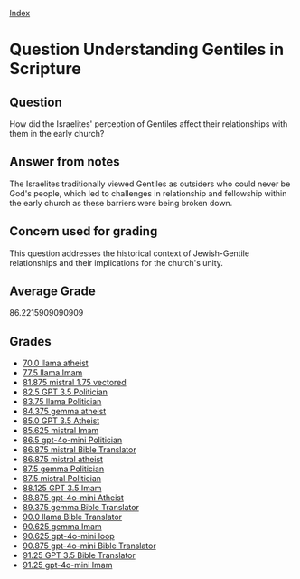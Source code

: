 
[Index](../../index.md)
# Question Understanding Gentiles in Scripture
## Question
How did the Israelites' perception of Gentiles affect their relationships with them in the early church?

## Answer from notes
The Israelites traditionally viewed Gentiles as outsiders who could never be God's people, which led to challenges in relationship and fellowship within the early church as these barriers were being broken down.

## Concern used for grading
This question addresses the historical context of Jewish-Gentile relationships and their implications for the church's unity.

## Average Grade
86.2215909090909

## Grades
 * [70.0 llama atheist](../answers/llama_atheist/Understanding_Gentiles_in_Scripture.md)
 * [77.5 llama Imam](../answers/llama_Imam/Understanding_Gentiles_in_Scripture.md)
 * [81.875 mistral 1.75 vectored](../answers/mistral_1.75_vectored/Understanding_Gentiles_in_Scripture.md)
 * [82.5 GPT 3.5 Politician](../answers/GPT_3.5_Politician/Understanding_Gentiles_in_Scripture.md)
 * [83.75 llama Politician](../answers/llama_Politician/Understanding_Gentiles_in_Scripture.md)
 * [84.375 gemma atheist](../answers/gemma_atheist/Understanding_Gentiles_in_Scripture.md)
 * [85.0 GPT 3.5 Atheist](../answers/GPT_3.5_Atheist/Understanding_Gentiles_in_Scripture.md)
 * [85.625 mistral Imam](../answers/mistral_Imam/Understanding_Gentiles_in_Scripture.md)
 * [86.5 gpt-4o-mini Politician](../answers/gpt-4o-mini_Politician/Understanding_Gentiles_in_Scripture.md)
 * [86.875 mistral Bible Translator](../answers/mistral_Bible_Translator/Understanding_Gentiles_in_Scripture.md)
 * [86.875 mistral atheist](../answers/mistral_atheist/Understanding_Gentiles_in_Scripture.md)
 * [87.5 gemma Politician](../answers/gemma_Politician/Understanding_Gentiles_in_Scripture.md)
 * [87.5 mistral Politician](../answers/mistral_Politician/Understanding_Gentiles_in_Scripture.md)
 * [88.125 GPT 3.5 Imam](../answers/GPT_3.5_Imam/Understanding_Gentiles_in_Scripture.md)
 * [88.875 gpt-4o-mini Atheist](../answers/gpt-4o-mini_Atheist/Understanding_Gentiles_in_Scripture.md)
 * [89.375 gemma Bible Translator](../answers/gemma_Bible_Translator/Understanding_Gentiles_in_Scripture.md)
 * [90.0 llama Bible Translator](../answers/llama_Bible_Translator/Understanding_Gentiles_in_Scripture.md)
 * [90.625 gemma Imam](../answers/gemma_Imam/Understanding_Gentiles_in_Scripture.md)
 * [90.625 gpt-4o-mini loop](../answers/gpt-4o-mini_loop/Understanding_Gentiles_in_Scripture.md)
 * [90.875 gpt-4o-mini Bible Translator](../answers/gpt-4o-mini_Bible_Translator/Understanding_Gentiles_in_Scripture.md)
 * [91.25 GPT 3.5 Bible Translator](../answers/GPT_3.5_Bible_Translator/Understanding_Gentiles_in_Scripture.md)
 * [91.25 gpt-4o-mini Imam](../answers/gpt-4o-mini_Imam/Understanding_Gentiles_in_Scripture.md)
